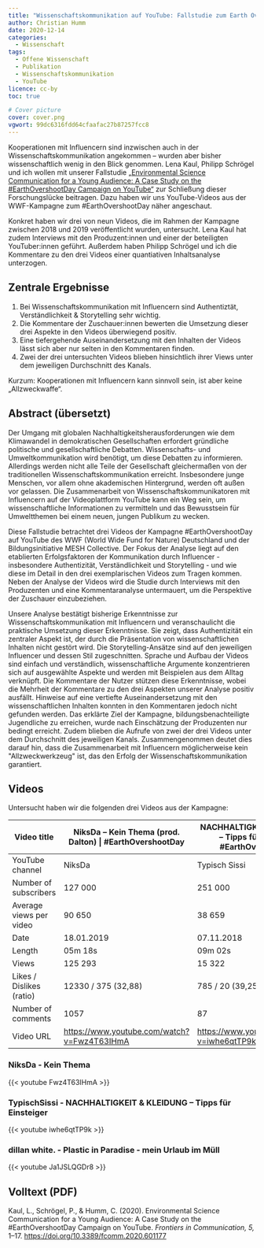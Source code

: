 ```yaml
---
title: "Wissenschaftskommunikation auf YouTube: Fallstudie zum Earth Overshoot Day"
author: Christian Humm
date: 2020-12-14
categories:
  - Wissenschaft
tags:
  - Offene Wissenschaft
  - Publikation
  - Wissenschaftskommunikation
  - YouTube
licence: cc-by
toc: true

# Cover picture
cover: cover.png
vgwort: 99dc6316fdd64cfaafac27b87257fcc8
---
```


Kooperationen mit Influencern sind inzwischen auch in der Wissenschaftskommunikation angekommen – wurden aber bisher wissenschaftlich wenig in den Blick genommen. Lena Kaul, Philipp Schrögel und ich wollen mit unserer Fallstudie [„Environmental Science Communication for a Young Audience: A Case Study on the #EarthOvershootDay Campaign on YouTube“](https://www.frontiersin.org/articles/10.3389/fcomm.2020.601177/full) zur Schließung dieser Forschungslücke beitragen. Dazu haben wir uns YouTube-Videos aus der WWF-Kampagne zum #EarthOvershootDay näher angeschaut.

<!--more-->

Konkret haben wir drei von neun Videos, die im Rahmen der Kampagne zwischen 2018 und 2019 veröffentlicht wurden, untersucht. Lena Kaul hat zudem Interviews mit den Produzent:innen und einer der beteiligten YouTuber:innen geführt. Außerdem haben Philipp Schrögel und ich die Kommentare zu den drei Videos einer quantiativen Inhaltsanalyse unterzogen.

## Zentrale Ergebnisse

1. Bei Wissenschaftskommunikation mit Influencern sind Authentiztät, Verständlichkeit & Storytelling sehr wichtig.
2. Die Kommentare der Zuschauer:innen bewerten die Umsetzung dieser drei Aspekte in den Videos überwiegend positiv.
3. Eine tiefergehende Auseinandersetzung mit den Inhalten der Videos lässt sich aber nur selten in den Kommentaren finden.
4. Zwei der drei untersuchten Videos blieben hinsichtlich ihrer Views unter dem jeweiligen Durchschnitt des Kanals.

Kurzum: Kooperationen mit Influencern kann sinnvoll sein, ist aber keine „Allzweckwaffe“.

## Abstract (übersetzt)

Der Umgang mit globalen Nachhaltigkeitsherausforderungen wie dem Klimawandel in demokratischen Gesellschaften erfordert gründliche politische und gesellschaftliche Debatten. Wissenschafts- und Umweltkommunikation wird benötigt, um diese Debatten zu informieren. Allerdings werden nicht alle Teile der Gesellschaft gleichermaßen von der traditionellen Wissenschaftskommunikation erreicht. Insbesondere junge Menschen, vor allem ohne akademischen Hintergrund, werden oft außen vor gelassen. Die Zusammenarbeit von Wissenschaftskommunikatoren mit Influencern auf der Videoplattform YouTube kann ein Weg sein, um wissenschaftliche Informationen zu vermitteln und das Bewusstsein für Umweltthemen bei einem neuen, jungen Publikum zu wecken.

Diese Fallstudie betrachtet drei Videos der Kampagne #EarthOvershootDay auf YouTube des WWF (World Wide Fund for Nature) Deutschland und der Bildungsinitiative MESH Collective. Der Fokus der Analyse liegt auf den etablierten Erfolgsfaktoren der Kommunikation durch Influencer - insbesondere Authentizität, Verständlichkeit und Storytelling - und wie diese im Detail in den drei exemplarischen Videos zum Tragen kommen. Neben der Analyse der Videos wird die Studie durch Interviews mit den Produzenten und eine Kommentaranalyse untermauert, um die Perspektive der Zuschauer einzubeziehen.

Unsere Analyse bestätigt bisherige Erkenntnisse zur Wissenschaftskommunikation mit Influencern und veranschaulicht die praktische Umsetzung dieser Erkenntnisse. Sie zeigt, dass Authentizität ein zentraler Aspekt ist, der durch die Präsentation von wissenschaftlichen Inhalten nicht gestört wird. Die Storytelling-Ansätze sind auf den jeweiligen Influencer und dessen Stil zugeschnitten. Sprache und Aufbau der Videos sind einfach und verständlich, wissenschaftliche Argumente konzentrieren sich auf ausgewählte Aspekte und werden mit Beispielen aus dem Alltag verknüpft. Die Kommentare der Nutzer stützen diese Erkenntnisse, wobei die Mehrheit der Kommentare zu den drei Aspekten unserer Analyse positiv ausfällt. Hinweise auf eine vertiefte Auseinandersetzung mit den wissenschaftlichen Inhalten konnten in den Kommentaren jedoch nicht gefunden werden. Das erklärte Ziel der Kampagne, bildungsbenachteiligte Jugendliche zu erreichen, wurde nach Einschätzung der Produzenten nur bedingt erreicht. Zudem blieben die Aufrufe von zwei der drei Videos unter dem Durchschnitt des jeweiligen Kanals. Zusammengenommen deutet dies darauf hin, dass die Zusammenarbeit mit Influencern möglicherweise kein "Allzweckwerkzeug" ist, das den Erfolg der Wissenschaftskommunikation garantiert.

## Videos

Untersucht haben wir die folgenden drei Videos aus der Kampagne:

|     Video title                   |     NiksDa – Kein Thema   (prod. Dalton) \| #EarthOvershootDay    |     NACHHALTIGKEIT   & KLEIDUNG – Tipps für Einsteiger #EarthOvershootDay    |     Plastic in Paradise –   mein Urlaub im Müll #EarthOvershootDay    |
|-----------------------------------|-------------------------------------------------------------------|------------------------------------------------------------------------------|-----------------------------------------------------------------------|
|     YouTube channel               |     NiksDa                                                        |     Typisch Sissi                                                            |     dillan white.                                                     |
|     Number of subscribers         |     127 000                                                       |     251 000                                                                  |     365 000                                                           |
|     Average views per video       |     90 650                                                        |     38 659                                                                   |     156 785                                                           |
|     Date                          |     18.01.2019                                                    |     07.11.2018                                                               |     13.09.2018                                                        |
|     Length                        |     05m 18s                                                       |     09m 02s                                                                  |     07m 11s                                                           |
|     Views                         |     125 293                                                       |     15 322                                                                   |     29 821                                                            |
|     Likes / Dislikes   (ratio)    |     12330 / 375 (32,88)                                           |     785 / 20 (39,25)                                                         |     3982 / 16 (248,88)                                                |
|     Number of comments            |     1057                                                          |     87                                                                       |     221                                                               |
|     Video URL                     |     <https://www.youtube.com/watch?v=Fwz4T63IHmA>                   |     <https://www.youtube.com/watch?v=iwhe6qtTP9k>                              |     <https://www.youtube.com/watch?v=Ja1JSLQGDr8>                       |

### NiksDa - Kein Thema

{{< youtube Fwz4T63IHmA >}}

### TypischSissi - NACHHALTIGKEIT & KLEIDUNG – Tipps für Einsteiger

{{< youtube iwhe6qtTP9k >}}

### dillan white. - Plastic in Paradise - mein Urlaub im Müll

{{< youtube Ja1JSLQGDr8 >}}

## Volltext (PDF)

Kaul, L., Schrögel, P., & Humm, C. (2020). Environmental Science Communication for a Young Audience: A Case Study on the #EarthOvershootDay Campaign on YouTube. *Frontiers in Communication, 5,* 1–17. <https://doi.org/10.3389/fcomm.2020.601177>
